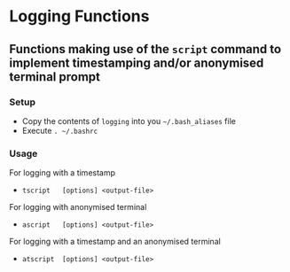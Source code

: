 # Logging Functions
## Functions making use of the `script` command to implement timestamping and/or anonymised terminal prompt

### Setup
* Copy the contents of `logging` into you `~/.bash_aliases` file
* Execute `. ~/.bashrc`

### Usage
For logging with a timestamp
* `tscript   [options] <output-file>`

For logging with anonymised terminal
* `ascript   [options] <output-file>`

For logging with a timestamp and an anonymised terminal
* `atscript  [options] <output-file>`
